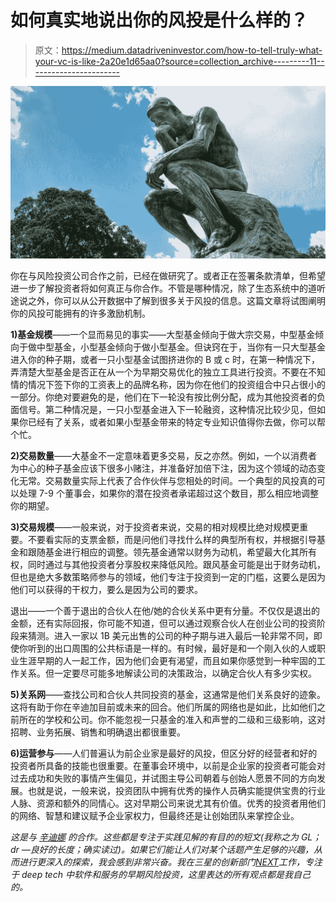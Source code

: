 # 如何真实地说出你的风投是什么样的？

> 原文：<https://medium.datadriveninvestor.com/how-to-tell-truly-what-your-vc-is-like-2a20e1d65aa0?source=collection_archive---------11----------------------->

![](img/926ec513d3d3a5fce05d0764e603b98d.png)

你在与风险投资公司合作之前，已经在做研究了。或者正在签署条款清单，但希望进一步了解投资者将如何真正与你合作。不管是哪种情况，除了生态系统中的道听途说之外，你可以从公开数据中了解到很多关于风投的信息。这篇文章将试图阐明你的风投可能拥有的许多激励机制。

**1)基金规模**——一个显而易见的事实——大型基金倾向于做大宗交易，中型基金倾向于做中型基金，小型基金倾向于做小型基金。但诀窍在于，当你有一只大型基金进入你的种子期，或者一只小型基金试图挤进你的 B 或 c 时，在第一种情况下，弄清楚大型基金是否正在从一个为早期交易优化的独立工具进行投资。不要在不知情的情况下签下你的工资表上的品牌名称，因为你在他们的投资组合中只占很小的一部分。你绝对要避免的是，他们在下一轮没有按比例分配，成为其他投资者的负面信号。第二种情况是，一只小型基金进入下一轮融资，这种情况比较少见，但如果你已经有了关系，或者如果小型基金带来的特定专业知识值得你去做，你可以帮个忙。

**2)交易数量**——大基金不一定意味着更多交易，反之亦然。例如，一个以消费者为中心的种子基金应该下很多小赌注，并准备好加倍下注，因为这个领域的动态变化无常。交易数量实际上代表了合作伙伴与您相处的时间。一个典型的风投真的可以处理 7-9 个董事会，如果你的潜在投资者承诺超过这个数目，那么相应地调整你的期望。

**3)交易规模**——一般来说，对于投资者来说，交易的相对规模比绝对规模更重要。不要看实际的支票金额，而是问他们寻找什么样的典型所有权，并根据引导基金和跟随基金进行相应的调整。领先基金通常以财务为动机，希望最大化其所有权，同时通过与其他投资者分享股权来降低风险。跟风基金可能是出于财务动机，但也是绝大多数策略师参与的领域，他们专注于投资到一定的门槛，这要么是因为他们可以获得的干权力，要么是因为公司的要求。

退出——一个善于退出的合伙人在他/她的合伙关系中更有分量。不仅仅是退出的金额，还有实际回报，你可能不知道，但可以通过观察合伙人在创业公司的投资阶段来猜测。进入一家以 1B 美元出售的公司的种子期与进入最后一轮非常不同，即使你听到的出口周围的公共标语是一样的。有时候，最好是和一个刚入伙的人或职业生涯早期的人一起工作，因为他们会更有渴望，而且如果你感觉到一种牢固的工作关系。但一定要尽可能多地解读公司的决策政治，以确定合伙人有多少实权。

**5)关系网**——查找公司和合伙人共同投资的基金，这通常是他们关系良好的迹象。这将有助于你在辛迪加目前或未来的回合。他们所属的网络也是如此，比如他们之前所在的学校和公司。你不能忽视一只基金的准入和声誉的二级和三级影响，这对招聘、业务拓展、销售和明确退出都很重要。

**6)运营参与**——人们普遍认为前企业家是最好的风投，但区分好的经营者和好的投资者所具备的技能也很重要。在董事会环境中，以前是企业家的投资者可能会对过去成功和失败的事情产生偏见，并试图主导公司朝着与创始人愿景不同的方向发展。也就是说，一般来说，投资团队中拥有优秀的操作人员确实能提供宝贵的行业人脉、资源和额外的同情心。这对早期公司来说尤其有价值。优秀的投资者用他们的网络、智慧和建议赋予企业家权力，但最终还是让创始团队来掌控企业。

*这是与* [*辛迪娜*](https://www.linkedin.com/in/cindy-na) *的合作。这些都是专注于实践见解的有目的的短文(我称之为 GL；dr —良好的长度；确实读过)。如果它们能让人们对某个话题产生足够的兴趣，从而进行更深入的探索，我会感到非常兴奋。我在三星的创新部门*[*NEXT*](http://samsungnext.com/)*工作，专注于 deep tech 中软件和服务的早期风险投资，这里表达的所有观点都是我自己的。*